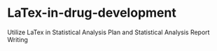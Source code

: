 # LaTex-in-drug-development
Utilize LaTex in Statistical Analysis Plan and Statistical Analysis Report Writing
